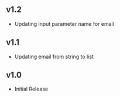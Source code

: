 v1.2
----
- Updating input parameter name for email

v1.1
----
- Updating email from string to list

v1.0
-----
- Initial Release